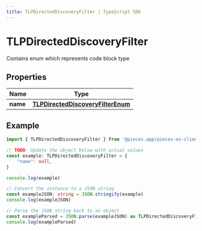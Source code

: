 ```yaml
---
title: TLPDirectedDiscoveryFilter | TypeScript SDK
---
```



# TLPDirectedDiscoveryFilter

Contains enum which represents code block type

## Properties

Name | Type
------------ | -------------
**name** | [**TLPDirectedDiscoveryFilterEnum**](TLPDirectedDiscoveryFilterEnum)

## Example

```typescript
import { TLPDirectedDiscoveryFilter } from '@pieces.app/pieces-os-client'

// TODO: Update the object below with actual values
const example: TLPDirectedDiscoveryFilter = {
    "name": null,
}

console.log(example)

// Convert the instance to a JSON string
const exampleJSON: string = JSON.stringify(example)
console.log(exampleJSON)

// Parse the JSON string back to an object
const exampleParsed = JSON.parse(exampleJSON) as TLPDirectedDiscoveryFilter
console.log(exampleParsed)
```


